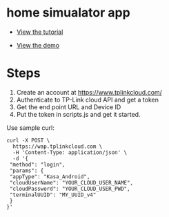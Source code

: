 # home simualator app

- [View the tutorial](https://github.com/vasujain/IOT-Home/blob/master/README.md)

- [View the demo](https://github.com/vasujain/IOT-Home/tree/master/assets/video/iothome.mov)

# Steps
1. Create an account at https://www.tplinkcloud.com/
2. Authenticate to TP-Link cloud API and get a token
3. Get the end point URL and Device ID
4. Put the token in scripts.js and get it started.

Use sample curl:

```
curl -X POST \
  https://wap.tplinkcloud.com \
  -H 'Content-Type: application/json' \
  -d '{
 "method": "login",
 "params": {
 "appType": "Kasa_Android",
 "cloudUserName": "YOUR_CLOUD_USER_NAME",
 "cloudPassword": "YOUR_CLOUD_USER_PWD",
 "terminalUUID": "MY_UUID_v4"
 }
}'
```
